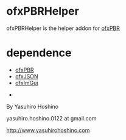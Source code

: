 # ofxPBRHelper

ofxPBRHelper is the helper addon for [ofxPBR](https://github.com/yasuhirohoshino/ofxPBR)

# dependence
+ [ofxPBR](https://github.com/yasuhirohoshino/ofxPBR)
+ [ofxJSON](https://github.com/jefftimesten/ofxJSON)
+ [ofxImGui](https://github.com/jvcleave/ofxImGui)

-

By Yasuhiro Hoshino

yasuhiro.hoshino.0122 at gmail.com

http://www.yasuhirohoshino.com
